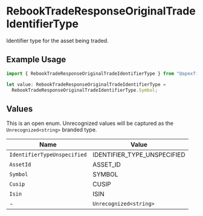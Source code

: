 # RebookTradeResponseOriginalTradeIdentifierType

Identifier type for the asset being traded.

## Example Usage

```typescript
import { RebookTradeResponseOriginalTradeIdentifierType } from "@apexfintechsolutions/ascend-sdk/models/components";

let value: RebookTradeResponseOriginalTradeIdentifierType =
  RebookTradeResponseOriginalTradeIdentifierType.Symbol;
```

## Values

This is an open enum. Unrecognized values will be captured as the `Unrecognized<string>` branded type.

| Name                        | Value                       |
| --------------------------- | --------------------------- |
| `IdentifierTypeUnspecified` | IDENTIFIER_TYPE_UNSPECIFIED |
| `AssetId`                   | ASSET_ID                    |
| `Symbol`                    | SYMBOL                      |
| `Cusip`                     | CUSIP                       |
| `Isin`                      | ISIN                        |
| -                           | `Unrecognized<string>`      |